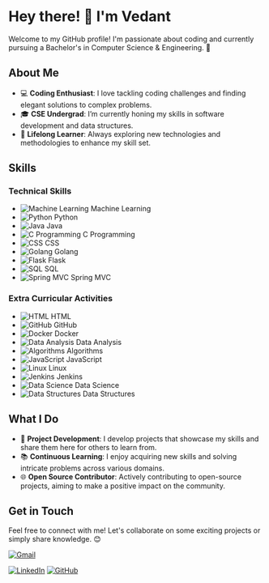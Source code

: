 # Hey there! 👋 I'm Vedant

Welcome to my GitHub profile! I'm passionate about coding and currently pursuing a Bachelor's in Computer Science & Engineering. 🌟

## About Me
- 💻 **Coding Enthusiast**: I love tackling coding challenges and finding elegant solutions to complex problems.
- 🎓 **CSE Undergrad**: I’m currently honing my skills in software development and data structures.
- 🌱 **Lifelong Learner**: Always exploring new technologies and methodologies to enhance my skill set.

## Skills
### Technical Skills
- ![Machine Learning](link-to-machine-learning-icon) Machine Learning
- ![Python](link-to-python-icon) Python
- ![Java](link-to-java-icon) Java
- ![C Programming](link-to-c-icon) C Programming
- ![CSS](link-to-css-icon) CSS
- ![Golang](link-to-golang-icon) Golang
- ![Flask](link-to-flask-icon) Flask
- ![SQL](link-to-sql-icon) SQL
- ![Spring MVC](link-to-spring-mvc-icon) Spring MVC

### Extra Curricular Activities
- ![HTML](link-to-html-icon) HTML
- ![GitHub](link-to-github-icon) GitHub
- ![Docker](link-to-docker-icon) Docker
- ![Data Analysis](link-to-data-analysis-icon) Data Analysis
- ![Algorithms](link-to-algorithms-icon) Algorithms
- ![JavaScript](link-to-javascript-icon) JavaScript
- ![Linux](link-to-linux-icon) Linux
- ![Jenkins](link-to-jenkins-icon) Jenkins
- ![Data Science](link-to-data-science-icon) Data Science
- ![Data Structures](link-to-data-structures-icon) Data Structures

## What I Do
- 🚀 **Project Development**: I develop projects that showcase my skills and share them here for others to learn from.
- 📚 **Continuous Learning**: I enjoy acquiring new skills and solving intricate problems across various domains.
- 🌐 **Open Source Contributor**: Actively contributing to open-source projects, aiming to make a positive impact on the community.

## Get in Touch
Feel free to connect with me! Let's collaborate on some exciting projects or simply share knowledge. 😊

[![Gmail](https://img.shields.io/badge/Email-vedantvvk5%40gmail.com-red)](mailto:vedantvvk5@gmail.com)

[![LinkedIn](https://img.shields.io/badge/LinkedIn-YourProfileURL-blue)](https://www.linkedin.com/in/yourprofile)  <!-- Add your LinkedIn profile link -->
[![GitHub](https://img.shields.io/badge/GitHub-YourProfileURL-black)](https://github.com/yourusername)  <!-- Add your GitHub profile link -->
